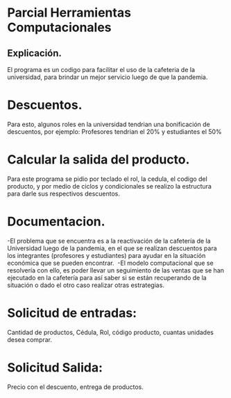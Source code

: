 # Parcial Herramientas Computacionales
## Explicación.
El programa es un codigo para facilitar el uso de la cafeteria de la universidad, para brindar un mejor servicio luego de que la pandemia.
# Descuentos.
Para esto, algunos roles en la universidad tendrian una bonificación de descuentos, por ejemplo: Profesores tendrian el 20% y estudiantes el 50%
# Calcular la salida del producto. 
Para este programa se pidio por teclado el rol, la cedula, el codigo del producto, y por medio de ciclos y condicionales se realizo la estructura para darle sus respectivos descuentos.
# Documentacion.
-El problema que se encuentra es a la reactivación de la cafetería de la Universidad luego de la pandemia, en el que se realizan descuentos para los integrantes (profesores y estudiantes) para ayudar en la situación económica que se pueden encontrar. 
-El modelo computacional que se resolvería con ello, es poder llevar un seguimiento de las ventas que se han ejecutado en la cafetería para así saber si se están recuperando de la situación o dado el otro caso realizar otras estrategias.
# Solicitud de entradas: 
Cantidad de productos, Cédula, Rol, código producto, cuantas unidades desea comprar.
# Solicitud Salida: 
Precio con el descuento, entrega de productos.
